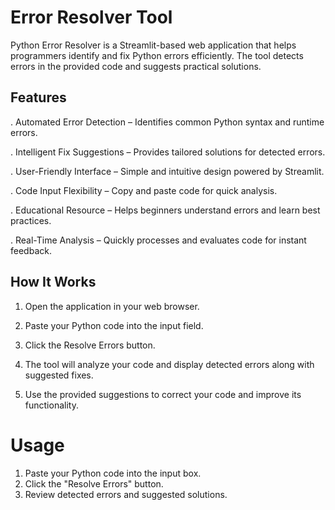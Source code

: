# Error Resolver Tool

Python Error Resolver is a Streamlit-based web application that helps programmers identify and fix Python errors efficiently. The tool detects errors in the provided code and suggests practical solutions.
## Features
. Automated Error Detection – Identifies common Python syntax and runtime errors.

. Intelligent Fix Suggestions – Provides tailored solutions for detected errors.

. User-Friendly Interface – Simple and intuitive design powered by Streamlit.

. Code Input Flexibility – Copy and paste code for quick analysis.

. Educational Resource – Helps beginners understand errors and learn best practices.

. Real-Time Analysis – Quickly processes and evaluates code for instant feedback.


## How It Works
1. Open the application in your web browser.

2. Paste your Python code into the input field.

3. Click the Resolve Errors button.

4. The tool will analyze your code and display detected errors along with suggested fixes.

5. Use the provided suggestions to correct your code and improve its functionality.




# Usage
1. Paste your Python code into the input box.
2. Click the "Resolve Errors" button.
3. Review detected errors and suggested solutions.



